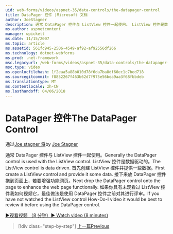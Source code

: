 ```yaml
---
uid: web-forms/videos/aspnet-35/data-controls/the-datapager-control
title: DataPager 控件 |Microsoft 文档
author: JoeStagner
description: 通常 DataPager 控件与 ListView 控件一起使用。 ListView 控件是数据驱动的。 首先创建 ListView 控件并将其提供某些 d...
ms.author: aspnetcontent
manager: wpickett
ms.date: 11/15/2007
ms.topic: article
ms.assetid: 561fc945-2506-4549-af92-af92556df266
ms.technology: dotnet-webforms
ms.prod: .net-framework
msc.legacyurl: /web-forms/videos/aspnet-35/data-controls/the-datapager-control
msc.type: video
ms.openlocfilehash: 1f2eaa5a88b010d78f6da7ba8df60ec1c7bed718
ms.sourcegitcommit: f8852267f463b62d7f975e56bea9aa3f68fbbdeb
ms.translationtype: MT
ms.contentlocale: zh-CN
ms.lasthandoff: 04/06/2018
---
```

<a name="the-datapager-control"></a><span data-ttu-id="5d7e5-105">DataPager 控件</span><span class="sxs-lookup"><span data-stu-id="5d7e5-105">The DataPager Control</span></span>
====================
<span data-ttu-id="5d7e5-106">通过[Joe stagner 将](https://github.com/JoeStagner)</span><span class="sxs-lookup"><span data-stu-id="5d7e5-106">by [Joe Stagner](https://github.com/JoeStagner)</span></span>

<span data-ttu-id="5d7e5-107">通常 DataPager 控件与 ListView 控件一起使用。</span><span class="sxs-lookup"><span data-stu-id="5d7e5-107">Generally the DataPager control is used with the ListView control.</span></span> <span data-ttu-id="5d7e5-108">ListView 控件是数据驱动的。</span><span class="sxs-lookup"><span data-stu-id="5d7e5-108">The ListView control is data driven.</span></span> <span data-ttu-id="5d7e5-109">首先创建 ListView 控件并提供一些数据。</span><span class="sxs-lookup"><span data-stu-id="5d7e5-109">First create a ListView control and provide it some data.</span></span> <span data-ttu-id="5d7e5-110">接下来放 DataPager 控件拖到页面上，若要增强功能网页。</span><span class="sxs-lookup"><span data-stu-id="5d7e5-110">Next drop the DataPager control onto the page to enhance the web page functionally.</span></span> <span data-ttu-id="5d7e5-111">如果你具有未观看过 ListView 控件我如何视频它，最佳做法是使用 DataPager 控件之前对其进行评审。</span><span class="sxs-lookup"><span data-stu-id="5d7e5-111">If you have not watched the ListView control How-Do-I video it would be best to review it before using the DataPager control.</span></span>

[<span data-ttu-id="5d7e5-112">&#9654;观看视频 （8 分钟）</span><span class="sxs-lookup"><span data-stu-id="5d7e5-112">&#9654; Watch video (8 minutes)</span></span>](https://channel9.msdn.com/Blogs/ASP-NET-Site-Videos/the-datapager-control)

> [!div class="step-by-step"]
> [<span data-ttu-id="5d7e5-113">上一篇</span><span class="sxs-lookup"><span data-stu-id="5d7e5-113">Previous</span></span>](the-listview-control.md)
